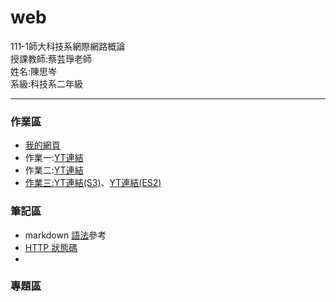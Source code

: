 # web
<div>111-1師大科技系網際網路概論</div>
<div>授課教師:蔡芸琤老師</div>
<div>姓名:陳思岑</div>
<div>系級:科技系二年級</div>

<hr></hr>

<h3>作業區</h3>
<ul>
  <li><a href="https://ssutsen.github.io/web/mypage%20web1/">我的網頁</a></li>
  <li>作業一:<a href="https://www.youtube.com/watch?v=-AhAJhvz884">YT連結</a></li>
  <li>作業二:<a href="https://www.youtube.com/watch?v=SN3skY4I-_g">YT連結</li>
  <li>作業三:<a href="https://youtu.be/LQUkkcwTGPU">YT連結(S3)</a>、<a href="https://youtu.be/DvsoVboB8Ok">YT連結(ES2)</a></li>
</ul>

<h3>筆記區</h3>
<ul>
  <li>markdown <a href="https://www.w3schools.com/html/default.asp">語法</a>參考</li>
  <li><a href="https://developer.mozilla.org/zh-TW/docs/Web/HTTP/Status">HTTP 狀態碼</a></li>
  <li></li>
</ul>



<h3>專題區</h3>